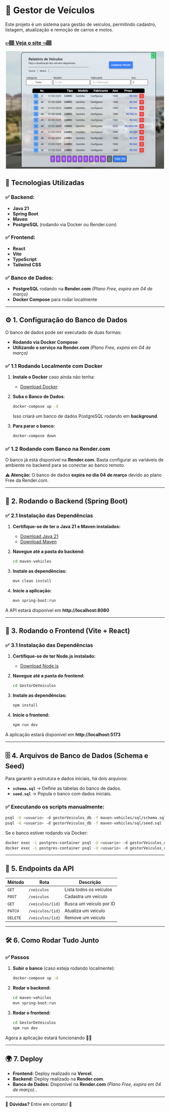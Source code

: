 # 🚗 Gestor de Veículos

Este projeto é um sistema para gestão de veículos, permitindo cadastro, listagem, atualização e remoção de carros e motos.

<h3><a href="https://gestor-de-veiculos-desafio.vercel.app" target="_blank">👉🏽 Veja o site 👈🏽</a> </h3>
<div align='center'>
    <img width='500' src="https://github.com/carlos09v/GestorDeVeiculos_desafio/blob/main/GestorDeVeiculos/src/assets/tablePreview.jpg?raw=true" alt="Table Preview">
</div>

## 📌 **Tecnologias Utilizadas**
### ✅ **Backend:**
- **Java 21**
- **Spring Boot**
- **Maven**
- **PostgreSQL** (rodando via Docker ou Render.com)

### ✅ **Frontend:**
- **React**
- **Vite**
- **TypeScript**
- **Tailwind CSS**

### ✅ **Banco de Dados:**
- **PostgreSQL** rodando na **Render.com** *(Plano Free, expira em 04 de março)*
- **Docker Compose** para rodar localmente

---

## ⚙ **1. Configuração do Banco de Dados**
O banco de dados pode ser executado de duas formas:
- **Rodando via Docker Compose**
- **Utilizando o serviço na Render.com** *(Plano Free, expira em 04 de março)*

### ✅ **1.1 Rodando Localmente com Docker**
1. **Instale o Docker** caso ainda não tenha:
   - [Download Docker](https://www.docker.com/get-started/)

2. **Suba o Banco de Dados**:
   ```sh
   docker-compose up -d
   ```
   Isso criará um banco de dados PostgreSQL rodando em **background**.

3. **Para parar o banco:**
   ```sh
   docker-compose down
   ```

### ✅ **1.2 Rodando com Banco na Render.com**
O banco já está disponível na **Render.com**. Basta configurar as variáveis de ambiente no backend para se conectar ao banco remoto.

**⚠ Atenção:** O banco de dados **expira no dia 04 de março** devido ao plano Free da Render.com.

---

## 🚀 **2. Rodando o Backend (Spring Boot)**
### ✅ **2.1 Instalação das Dependências**
1. **Certifique-se de ter o Java 21 e Maven instalados:**
   - [Download Java 21](https://www.oracle.com/java/technologies/javase/jdk21-archive-downloads.html)
   - [Download Maven](https://maven.apache.org/download.cgi)

2. **Navegue até a pasta do backend:**
   ```sh
   cd maven-vehicles
   ```

3. **Instale as dependências:**
   ```sh
   mvn clean install
   ```

4. **Inicie a aplicação:**
   ```sh
   mvn spring-boot:run
   ```

A API estará disponível em **http://localhost:8080**

---

## 🎨 **3. Rodando o Frontend (Vite + React)**
### ✅ **3.1 Instalação das Dependências**
1. **Certifique-se de ter Node.js instalado:**
   - [Download Node.js](https://nodejs.org/)

2. **Navegue até a pasta do frontend:**
   ```sh
   cd GestorDeVeiculos
   ```

3. **Instale as dependências:**
   ```sh
   npm install
   ```

4. **Inicie o frontend:**
   ```sh
   npm run dev
   ```

A aplicação estará disponível em **http://localhost:5173**

---

## 🗄 **4. Arquivos de Banco de Dados (Schema e Seed)**
Para garantir a estrutura e dados iniciais, há dois arquivos:
- **`schema.sql`** → Define as tabelas do banco de dados.
- **`seed.sql`** → Popula o banco com dados iniciais.

### ✅ **Executando os scripts manualmente:**
```sh
psql -U <usuario> -d gestorVeiculos_db -f maven-vehicles/sql/schema.sql
psql -U <usuario> -d gestorVeiculos_db -f maven-vehicles/sql/seed.sql
```

Se o banco estiver rodando via Docker:
```sh
docker exec -i postgres-container psql -U <usuario> -d gestorVeiculos_db < maven-vehicles/sql/schema.sql
docker exec -i postgres-container psql -U <usuario> -d gestorVeiculos_db < maven-vehicles/sql/seed.sql
```

---

## 📡 **5. Endpoints da API**
| Método | Rota                     | Descrição               |
|--------|--------------------------|-------------------------|
| `GET`  | `/veiculos`              | Lista todos os veículos |
| `POST` | `/veiculos`              | Cadastra um veículo     |
| `GET`  | `/veiculos/{id}`         | Busca um veículo por ID |
| `PATCH`| `/veiculos/{id}`         | Atualiza um veículo     |
| `DELETE`| `/veiculos/{id}`        | Remove um veículo       |

---

## 🛠 **6. Como Rodar Tudo Junto**
### ✅ **Passos**
1. **Subir o banco** (caso esteja rodando localmente):
   ```sh
   docker-compose up -d
   ```

2. **Rodar o backend:**
   ```sh
   cd maven-vehicles
   mvn spring-boot:run
   ```

3. **Rodar o frontend:**
   ```sh
   cd GestorDeVeiculos
   npm run dev
   ```

Agora a aplicação estará funcionando 🚀🔥

---

## 🌍 **7. Deploy**
- **Frontend:** Deploy realizado na **Vercel**.
- **Backend:** Deploy realizado na **Render.com**.
- **Banco de Dados:** Disponível na **Render.com** *(Plano Free, expira em 04 de março).*.

---

📌 **Dúvidas?** Entre em contato! 🚀

